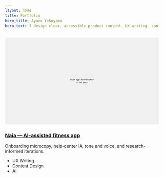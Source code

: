 ```yaml
---
layout: home
title: Portfolio
hero_title: Ayano Yokoyama
hero_text: I design clear, accessible product content. UX writing, content design systems, and AI-assisted workflows.
---
```


<div class="card">
  <a class="cover" href="/projects/naia/">
    <img src="/projects/naia/images/flow.png" alt="Naia case study preview">
  </a>
  <h3><a href="/projects/naia/">Naia — AI-assisted fitness app</a></h3>
  <p>Onboarding microcopy, help-center IA, tone and voice, and research-informed iterations.</p>
  <ul class="tags">
    <li>UX Writing</li>
    <li>Content Design</li>
    <li>AI</li>
  </ul>
</div>
